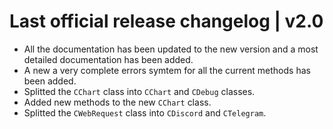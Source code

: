 # Last official release changelog | v2.0
- All the documentation has been updated to the new version and a most detailed documentation has been added.
- A new a very complete errors symtem for all the current methods has been added.
- Splitted the `CChart` class into `CChart` and `CDebug` classes.
- Added new methods to the new `CChart` class.
- Splitted the `CWebRequest` class into `CDiscord` and `CTelegram`.

